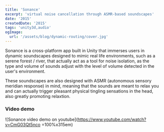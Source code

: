 ```yaml
---
title: 'Sonance'
excerpt: 'virtual noise cancellation through ASMR-based soundscapes'
date: '2015'
createdDate: '2015'
tags: 'unity3d,audio'
ogImage:
  url: '/assets/blog/dynamic-routing/cover.jpg'
---
```


Sonance is a cross-platform app built in Unity that immerses users in dynamic soundscapes designed to mimic real life environments, such as a serene forest / river, that actually act as a tool for noise isolation, as the type and volume of sounds adjust with the level of volume detected in the user's environment.

These soundscapes are also designed with ASMR (autonomous sensory meridian response) in mind, meaning that the sounds are meant to relax you and can actually trigger pleasant physical tingling sensations in the head, also greatly promoting relaxtion.

### Video demo

![Sonance video demo on youtube](https://www.youtube.com/watch?v=CmG03Qt5nco =100%x315em)
